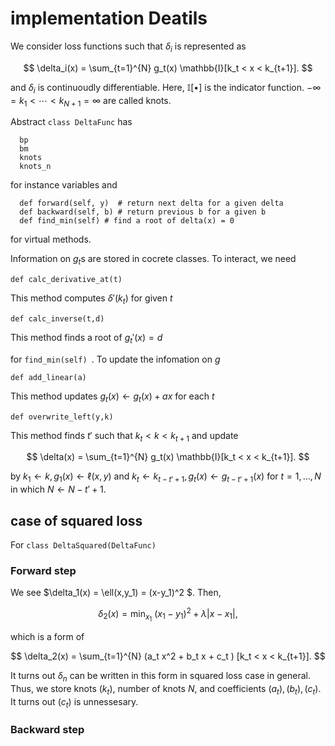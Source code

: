 # implementation Deatils
We consider loss functions such that $\delta_i$ is represented as 

$$ \delta_i(x) = \sum_{t=1}^{N} g_t(x)  \mathbb{I}[k_t < x < k_{t+1}]. $$

and $\delta_i$ is continuoudly differentiable. Here, $\mathbb{I}[\bullet]$ is the indicator function.
$-\infty = k_1 < \cdots < k_{N+1} = \infty$ are called knots.

Abstract `class DeltaFunc` has
```
  bp
  bm
  knots
  knots_n
```
for instance variables and 

```  
  def forward(self, y)  # return next delta for a given delta
  def backward(self, b) # return previous b for a given b
  def find_min(self) # find a root of delta(x) = 0
```  
for virtual methods.

Information on $g_t$s are stored in cocrete classes. 
To interact, we need

```
def calc_derivative_at(t)
```
This method computes $\delta'(k_t)$ for given $t$ 


```
def calc_inverse(t,d)   
```
This method finds a root of $g_t'(x)=d$

for `find_min(self) `.
To update the infomation on $g$

```
def add_linear(a)   
```
This method updates $g_t(x) \gets g_t(x) + ax$ for each $t$

```
def overwrite_left(y,k)   
```
This method finds $t'$ such that $k_t < k < k_{t+1}$ and update 

$$ \delta(x) = \sum_{t=1}^{N} g_t(x)  \mathbb{I}[k_t < x < k_{t+1}]. $$

by $k_1 \gets k, g_1(x) \gets \ell(x,y)$ and $k_t \gets k_{t-t'+1},  g_t(x) \gets g_{t-t'+1}(x)$  for $t =1,\ldots, N$ in which $N \gets N - t' +1$.
## case of squared loss

For `class DeltaSquared(DeltaFunc) `

### Forward step

We see $\delta_1(x) = \ell(x,y_1) = (x-y_1)^2 $. Then,

$$\delta_2(x) = \min_{x_1}\ (x_1-y_1)^2 + \lambda |x -x_1|, $$

which is a form of 

$$ \delta_2(x) = \sum_{t=1}^{N} (a_t x^2 + b_t x + c_t )  [k_t < x < k_{t+1}]. $$

It turns out $\delta_n$ can be written in this form in squared loss case in general.
Thus, we store knots $(k_t)$, number of knots $N$, and coefficients $(a_t),(b_t),(c_t)$. It turns out $(c_t)$ is unnessesary.

### Backward step
